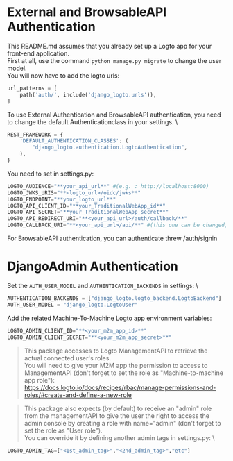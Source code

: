 # External and BrowsableAPI Authentication
This README.md assumes that you already set up a Logto app for your front-end application. \
First at all, use the command `python manage.py migrate` to change the user model. \
You will now have to add the logto urls:
````python
url_patterns = [
    path('auth/', include('django_logto.urls')),
]
````

To use External Authentication and BrowsableAPI authentication, you need to change the default Authenticationclass in your settings. \
```python
REST_FRAMEWORK = {
    'DEFAULT_AUTHENTICATION_CLASSES': (
        "django_logto.authentication.LogtoAuthentication",
    ),
}
```

You need to set in settings.py:
```python
LOGTO_AUDIENCE="**your_api_url**" #(e.g. : http://localhost:8000)
LOGTO_JWKS_URIS="**<logto_url>/oidc/jwks**"
LOGTO_ENDPOINT="**your_logto_url**"
LOGTO_API_CLIENT_ID="**your_TraditionalWebApp_id**"
LOGTO_API_SECRET="**your_TraditionalWebApp_secret**"
LOGTO_API_REDIRECT_URI="**<your_api_url>/auth/callback/**"
LOGTO_CALLBACK_URI="**<your_api_url>/api/**" #(this one can be changed, depending on your needs. For more information, you can refer to the Logto documentation )
```

For BrowsableAPI authentication, you can authenticate threw /auth/signin

# DjangoAdmin Authentication
Set the `AUTH_USER_MODEL` and `AUTHENTICATION_BACKENDS` in settings: \
````python
AUTHENTICATION_BACKENDS = ["django_logto.logto_backend.LogtoBackend"]
AUTH_USER_MODEL = "django_logto.LogtoUser"
````

Add the related Machine-To-Machine Logto app environment variables:
```python
LOGTO_ADMIN_CLIENT_ID="**<your_m2m_app_id>**"
LOGTO_ADMIN_CLIENT_SECRET="**<your_m2m_app_secret>**"
```

> This package accesses to Logto ManagementAPI to retrieve the actual connected user's roles. \
You will need to give your M2M app the permission to access to ManagementAPI (don't forget to set the role as "Machine-to-machine app role"): \
https://docs.logto.io/docs/recipes/rbac/manage-permissions-and-roles/#create-and-define-a-new-role 

> This package also expects (by default) to receive an "admin" role from the managementAPI to give the user the right to access the admin console by creating a role with name="admin" (don't forget to set the role as "User role"). \
> You can override it by defining another admin tags in settings.py: \
```python
LOGTO_ADMIN_TAG=["<1st_admin_tag>","<2nd_admin_tag>","etc"]
```